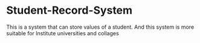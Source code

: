 # Student-Record-System
This is a system that can store values of a student. And this system is more suitable for Institute universities and collages
